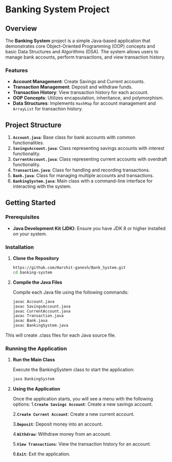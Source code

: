 # Banking System Project

## Overview

The **Banking System** project is a simple Java-based application that demonstrates core Object-Oriented Programming (OOP) concepts and basic Data Structures and Algorithms (DSA). The system allows users to manage bank accounts, perform transactions, and view transaction history.

### Features

- **Account Management**: Create Savings and Current accounts.
- **Transaction Management**: Deposit and withdraw funds.
- **Transaction History**: View transaction history for each account.
- **OOP Concepts**: Utilizes encapsulation, inheritance, and polymorphism.
- **Data Structures**: Implements `HashMap` for account management and `ArrayList` for transaction history.

## Project Structure

1. **`Account.java`**: Base class for bank accounts with common functionalities.
2. **`SavingsAccount.java`**: Class representing savings accounts with interest functionality.
3. **`CurrentAccount.java`**: Class representing current accounts with overdraft functionality.
4. **`Transaction.java`**: Class for handling and recording transactions.
5. **`Bank.java`**: Class for managing multiple accounts and transactions.
6. **`BankingSystem.java`**: Main class with a command-line interface for interacting with the system.

## Getting Started

### Prerequisites

- **Java Development Kit (JDK)**: Ensure you have JDK 8 or higher installed on your system.

### Installation

1. **Clone the Repository**

   ```sh
   https://github.com/Harshit-ganesh/Bank_System.git
   cd banking-system

2. **Compile the Java Files**
   
   Compile each Java file using the following commands:

   ```sh
   javac Account.java
   javac SavingsAccount.java
   javac CurrentAccount.java
   javac Transaction.java
   javac Bank.java
   javac BankingSystem.java

  This will create .class files for each Java source file.

### Running the Application
1. **Run the Main Class**

   Execute the BankingSystem class to start the application:
   ````sh
   java BankingSystem

2. **Using the Application**

   Once the application starts, you will see a menu with the following options:
   1.**`Create Savings Account`**: Create a new savings account.

   2.**`Create Current Account`**: Create a new current account.

   3.**`Deposit`**: Deposit money into an account.

   4.**`Withdraw`**: Withdraw money from an account.

   5.**`View Transactions`**: View the transaction history for an 
   account.

   6.**`Exit`**: Exit the application.
